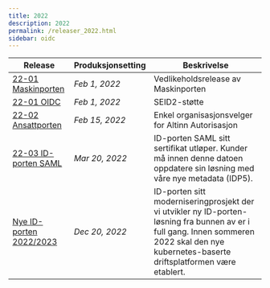 ```yaml
---
title: 2022
description: 2022
permalink: /releaser_2022.html
sidebar: oidc
---
```


|Release|Produksjonsetting|Beskrivelse|
|-|-|-|
|[22-01 Maskinporten](22-01_Maskinporten.html)|*Feb 1, 2022*| Vedlikeholdsrelease av Maskinporten |
|[22-01 OIDC](22-01_OIDC.html)|*Feb 1, 2022*| SEID2-støtte |
|[22-02 Ansattporten](22-02_Ansattporten.html)|*Feb 15, 2022*| Enkel organisasjonsvelger for Altinn Autorisasjon |
|[22-03 ID-porten SAML](22-03_ID-porten_SAML.html)|*Mar 20, 2022*| ID-porten SAML sitt sertifikat utløper. Kunder må innen denne datoen oppdatere sin løsning med våre nye metadata (IDP5). |
|[Nye ID-porten 2022/2023](Nye_ID-porten_2022_2023.html)|*Dec 20, 2022*| ID-porten sitt moderniseringprosjekt der vi utvikler ny ID-porten-løsning fra bunnen av er i full gang.  Innen sommeren 2022 skal den nye kubernetes-baserte driftsplatformen være etablert.  |
